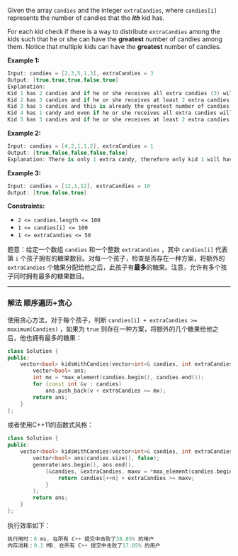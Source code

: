 


Given the array `candies` and the integer `extraCandies`, where `candies[i]` represents the number of candies that the ***ith*** kid has.

For each kid check if there is a way to distribute `extraCandies` among the kids such that he or she can have the **greatest** number of candies among them. Notice that multiple kids can have the **greatest** number of candies.

 

**Example 1:**

```swift
Input: candies = [2,3,5,1,3], extraCandies = 3
Output: [true,true,true,false,true] 
Explanation: 
Kid 1 has 2 candies and if he or she receives all extra candies (3) will have 5 candies --- the greatest number of candies among the kids. 
Kid 2 has 3 candies and if he or she receives at least 2 extra candies will have the greatest number of candies among the kids. 
Kid 3 has 5 candies and this is already the greatest number of candies among the kids. 
Kid 4 has 1 candy and even if he or she receives all extra candies will only have 4 candies. 
Kid 5 has 3 candies and if he or she receives at least 2 extra candies will have the greatest number of candies among the kids. 
```

**Example 2:**

```swift
Input: candies = [4,2,1,1,2], extraCandies = 1
Output: [true,false,false,false,false] 
Explanation: There is only 1 extra candy, therefore only kid 1 will have the greatest number of candies among the kids regardless of who takes the extra candy.
```

**Example 3:**

```swift
Input: candies = [12,1,12], extraCandies = 10
Output: [true,false,true]
```
 

**Constraints:**
- `2 <= candies.length <= 100`
- `1 <= candies[i] <= 100`
- `1 <= extraCandies <= 50`


题意：给定一个数组 `candies` 和一个整数 `extraCandies` ，其中 `candies[i]` 代表第 `i` 个孩子拥有的糖果数目。对每一个孩子，检查是否存在一种方案，将额外的 `extraCandies` 个糖果分配给他之后，此孩子有**最多**的糖果。注意，允许有多个孩子同时拥有最多的糖果数目。

---
### 解法 顺序遍历+贪心
使用贪心方法，对于每个孩子，判断 `candies[i] + extraCandies >= maximum(Candies)` ，如果为 `true` 则存在一种方案，将额外的几个糖果给他之后，他也拥有最多的糖果：
```cpp
class Solution {
public:
    vector<bool> kidsWithCandies(vector<int>& candies, int extraCandies) {
        vector<bool> ans;
        int mx = *max_element(candies.begin(), candies.end());
        for (const int &v : candies) 
            ans.push_back(v + extraCandies >= mx);
        return ans;
    }
};
```
或者使用C++11的函数式风格：
```cpp
class Solution {
public:
    vector<bool> kidsWithCandies(vector<int>& candies, int extraCandies) {
        vector<bool> ans(candies.size(), false);
        generate(ans.begin(), ans.end(), 
            [&candies, &extraCandies, maxv = *max_element(candies.begin(), candies.end()), n = -1]()mutable -> bool {
                return candies[++n] + extraCandies >= maxv;
            }
        ); 
        return ans;
    }
};
```
执行效率如下：
```cpp
执行用时：8 ms, 在所有 C++ 提交中击败了38.85% 的用户
内存消耗：9.1 MB, 在所有 C++ 提交中击败了17.05% 的用户
```
